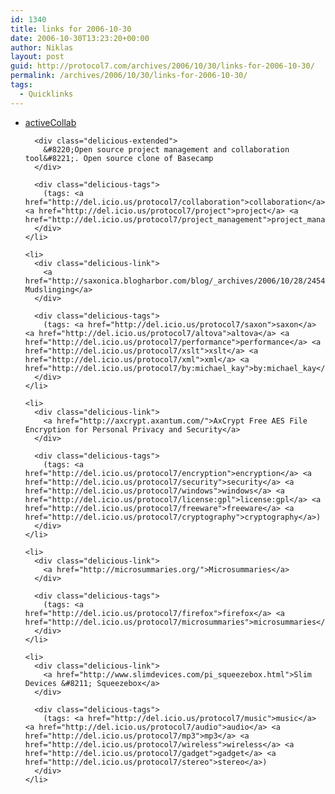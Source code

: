 ```yaml
---
id: 1340
title: links for 2006-10-30
date: 2006-10-30T13:23:20+00:00
author: Niklas
layout: post
guid: http://protocol7.com/archives/2006/10/30/links-for-2006-10-30/
permalink: /archives/2006/10/30/links-for-2006-10-30/
tags:
  - Quicklinks
---
```

<div class='microid-07df4181d1d56f8214963dc58bb0744ae74db140'>
  <ul class="delicious">
    <li>
      <div class="delicious-link">
        <a href="http://www.activecollab.com/">activeCollab</a>
      </div>
      
      <div class="delicious-extended">
        &#8220;Open source project management and collaboration tool&#8221;. Open source clone of Basecamp
      </div>
      
      <div class="delicious-tags">
        (tags: <a href="http://del.icio.us/protocol7/collaboration">collaboration</a> <a href="http://del.icio.us/protocol7/project">project</a> <a href="http://del.icio.us/protocol7/project_management">project_management</a>)
      </div>
    </li>
    
    <li>
      <div class="delicious-link">
        <a href="http://saxonica.blogharbor.com/blog/_archives/2006/10/28/2454935.html">Altova Mudslinging</a>
      </div>
      
      <div class="delicious-tags">
        (tags: <a href="http://del.icio.us/protocol7/saxon">saxon</a> <a href="http://del.icio.us/protocol7/altova">altova</a> <a href="http://del.icio.us/protocol7/performance">performance</a> <a href="http://del.icio.us/protocol7/xslt">xslt</a> <a href="http://del.icio.us/protocol7/xml">xml</a> <a href="http://del.icio.us/protocol7/by:michael_kay">by:michael_kay</a>)
      </div>
    </li>
    
    <li>
      <div class="delicious-link">
        <a href="http://axcrypt.axantum.com/">AxCrypt Free AES File Encryption for Personal Privacy and Security</a>
      </div>
      
      <div class="delicious-tags">
        (tags: <a href="http://del.icio.us/protocol7/encryption">encryption</a> <a href="http://del.icio.us/protocol7/security">security</a> <a href="http://del.icio.us/protocol7/windows">windows</a> <a href="http://del.icio.us/protocol7/license:gpl">license:gpl</a> <a href="http://del.icio.us/protocol7/freeware">freeware</a> <a href="http://del.icio.us/protocol7/cryptography">cryptography</a>)
      </div>
    </li>
    
    <li>
      <div class="delicious-link">
        <a href="http://microsummaries.org/">Microsummaries</a>
      </div>
      
      <div class="delicious-tags">
        (tags: <a href="http://del.icio.us/protocol7/firefox">firefox</a> <a href="http://del.icio.us/protocol7/microsummaries">microsummaries</a>)
      </div>
    </li>
    
    <li>
      <div class="delicious-link">
        <a href="http://www.slimdevices.com/pi_squeezebox.html">Slim Devices &#8211; Squeezebox</a>
      </div>
      
      <div class="delicious-tags">
        (tags: <a href="http://del.icio.us/protocol7/music">music</a> <a href="http://del.icio.us/protocol7/audio">audio</a> <a href="http://del.icio.us/protocol7/mp3">mp3</a> <a href="http://del.icio.us/protocol7/wireless">wireless</a> <a href="http://del.icio.us/protocol7/gadget">gadget</a> <a href="http://del.icio.us/protocol7/stereo">stereo</a>)
      </div>
    </li>
  </ul>
</div>